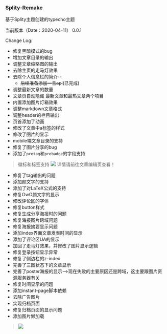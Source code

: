 ### Splity-Remake

基于Splity主题创建的typecho主题

当前版本（Date：2020-04-11） 0.0.1

Change Log: 

- 修复黑暗模式的bug
- 增加文章目录的输出
- 调整文章缩略图的输出
- 去除主页的走马灯效果
- 去除个人信息栏的简介-- 
    - ~~后续准备添加一言api~~(已完成)
- 调整最新文章的数量
- 文章页自动隐藏 最新文章和最热文章两个项目
- 内置添加图片灯箱效果
- 调整markdown文章格式
- 调整header的栏目输出
- 页首添加了动画
- 修改了文章中a标签的样式
- 修改了图片的显示
- mobile端文章目录的支持
- 修复了图片分享的bug
- 添加了`pretag`和`prebadge`的字段支持

> 徽标和标签支持
> <img src="https://img.tanknee.cn/blogpicbed/2020/04/2020041177f60cc42daeb.png"/>
> 详情请前往文章编辑页查看！

- 修复了tag输出的问题
- 添加颜文字的支持
- 添加了对LaTeX公式的支持
- 修复OwO颜文字的显示
- 修改评论区的字体
- 修复button样式
- 修复生成分享海报时的问题
 - 修复海报图片跨域问题
 - 修复海报摘要显示问题
- 添加index界面文章发表时间的显示
- 添加了评论区UA的显示
- 加回了走马灯效果，并修改了图片显示逻辑
- 修复登录按钮显示异常
- 修复了侧边栏的z-index
- 完善了三图状态下的文章显示
- 完善了poster海报的显示-->现在失败的主要原因还是跨域，这主要跟图片资源服务器有关
- 修复时间显示的问题
- 添加instant-page脚本依赖
- 去除广告图片
- 实现归档页面
- 修复归档页面的显示问题
- 添加图片懒加载

> <img src="https://img.tanknee.cn/blogpicbed/2020/04/202004217bcc85c4cc1f9.png"/>

